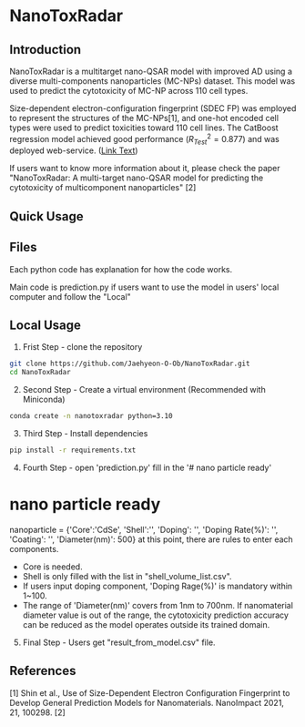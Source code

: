 # NanoToxRadar
## Introduction
NanoToxRadar is a multitarget nano-QSAR model with improved AD using a diverse multi-components nanoparticles (MC-NPs) dataset. This model was used to predict the cytotoxicity of MC-NP across 110 cell types.

Size-dependent electron-configuration fingerprint (SDEC FP) was employed to represent the structures of the MC-NPs[1], and one-hot encoded cell types were used to predict toxicities toward 110 cell lines. The CatBoost regression model achieved good performance $(R^{2}_{Test} = 0.877)$ and was deployed web-service. ([Link Text](https:www.kitox.re.kr/nanotoxradar))

If users want to know more information about it, please check the paper "NanoToxRadar: A multi-target nano-QSAR model for predicting the cytotoxicity of multicomponent nanoparticles" [2]

## Quick Usage


## Files
Each python code has explanation for how the code works.

Main code is prediction.py
if users want to use the model in users' local computer and follow the "Local"

## Local Usage
1. Frist Step - clone the repository
```bash
git clone https://github.com/Jaehyeon-O-Ob/NanoToxRadar.git
cd NanoToxRadar
```
2. Second Step - Create a virtual environment (Recommended with Miniconda)
```bash
conda create -n nanotoxradar python=3.10
```
3. Third Step - Install dependencies
```bash
pip install -r requirements.txt
```
4. Fourth Step - open 'prediction.py'
fill in the '# nano particle ready'
# nano particle ready
nanoparticle = {'Core':'CdSe',
               'Shell':'',
               'Doping': '',
               'Doping Rate(%)': '',
               'Coating': '',
               'Diameter(nm)': 500}
at this point, there are rules to enter each components.
- Core is needed.
- Shell is only filled with the list in "shell_volume_list.csv".
- If users input doping component, 'Doping Rage(%)' is mandatory within 1~100.
- The range of 'Diameter(nm)' covers from 1nm to 700nm. If nanomaterial diameter value is out of the range, the cytotoxicity prediction accuracy can be reduced as the model operates outside its trained domain.
5. Final Step - Users get "result_from_model.csv" file.

## References
[1] Shin et al., Use of Size-Dependent Electron Configuration Fingerprint to Develop General Prediction Models for Nanomaterials. NanoImpact 2021, 21, 100298.
[2] 
